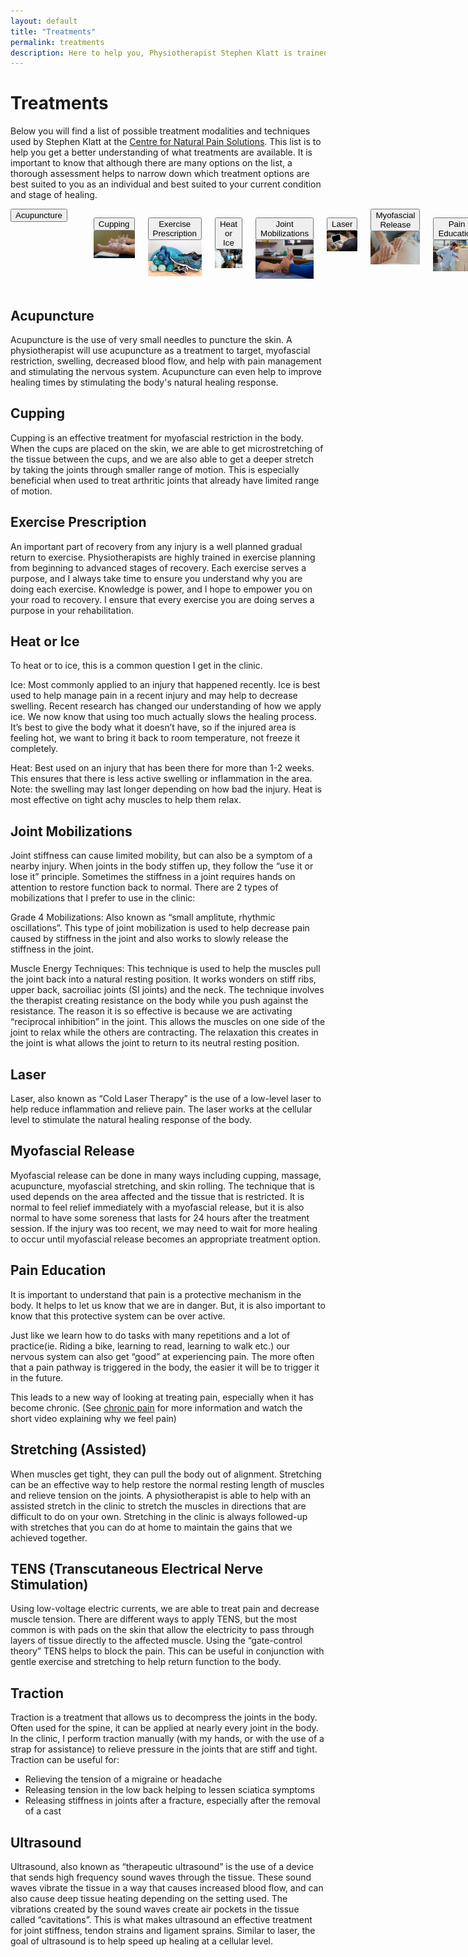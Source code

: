 ```yaml
---
layout: default
title: "Treatments"
permalink: treatments
description: Here to help you, Physiotherapist Stephen Klatt is trained in a variety of treatment modalities and techniques.
---
```

# Treatments

Below you will find a list of possible treatment modalities and techniques used by Stephen Klatt at the [Centre for Natural Pain Solutions](https://cfnps.ca/). This list is to help you get a better understanding of what treatments are available. It is important to know that although there are many options on the list, a thorough assessment helps to narrow down which treatment options are best suited to you as an individual and best suited to your current condition and stage of healing.

<div class="columns" style="text-align:center;">
<a href="#acupuncture"> <button class="myButton">Acupuncture</button> </a>
<a href="#acupuncture"> <img class="no-shadows" src="https://raw.githubusercontent.com/klattphysio/klattphysio.github.io/master/_pictures/01acupuncture32.jpg" alt="Acupuncture Winnipeg Physiotherapist" title="Acupuncture" width="299"> </a>

<a href="#cupping"> <button class="myButton">Cupping</button> </a>
<img class="no-shadows" src="https://raw.githubusercontent.com/klattphysio/klattphysio.github.io/master/_pictures/02cupping32.jpg" alt="Myofascial Cupping Winnipeg Physiotherapist" title="Myofascial Cupping" width="299">

<a href="#exercise prescription"> <button class="myButton">Exercise Prescription</button> </a>
<img class="no-shadows" src="https://raw.githubusercontent.com/klattphysio/klattphysio.github.io/master/_pictures/04exerciseprescription32.jpg" alt="Exercise Prescription Winnipeg Physiotherapist" title="Exercise Prescription" width="299">

<a href="#heat or ice"> <button class="myButton">Heat or Ice</button> </a>
<img class="no-shadows" src="https://raw.githubusercontent.com/klattphysio/klattphysio.github.io/master/_pictures/05ice32.jpg" alt="Heat or Ice Winnipeg Physiotherapist" title="Heat or Ice" width="299">

<a href="#joint mobilizations"> <button class="myButton">Joint Mobilizations</button> </a>
<img class="no-shadows" src="https://raw.githubusercontent.com/klattphysio/klattphysio.github.io/master/_pictures/06jointmobilization32.jpg" alt="Joint Mobilizations Winnipeg Physiotherapist" title="Joint Mobilizations" width="299">

<a href="#laser"> <button class="myButton">Laser</button> </a>
<img class="no-shadows" src="https://raw.githubusercontent.com/klattphysio/klattphysio.github.io/master/_pictures/03ergonomics32.jpg" alt="Laser Winnipeg Physiotherapist" title="Laser" width="299">

<li style="list-style-type:none;"><a href="#myofascial release"> <button class="myButton">Myofascial Release</button> </a>
<img class="no-shadows" src="https://raw.githubusercontent.com/klattphysio/klattphysio.github.io/master/_pictures/08myofascialrelease32.jpg" alt="Myofascial Release Winnipeg Physiotherapist" title="Myofascial Release" width="299"> </li>

<a href="#pain education"> <button class="myButton">Pain Education</button> </a>
<img class="no-shadows" src="https://raw.githubusercontent.com/klattphysio/klattphysio.github.io/master/_pictures/09paineducation32.jpg" alt="Pain Education Winnipeg Physiotherapist" title="Pain Education" width="299">

<a href="#stretching"> <button class="myButton">Stretching (Assisted)</button> </a>
<img class="no-shadows" src="https://raw.githubusercontent.com/klattphysio/klattphysio.github.io/master/_pictures/10assistedstretching32.jpg" alt="Assisted Stretching Winnipeg Physiotherapist" title="Assisted Stretching" width="299">

<a href="#tens"> <button class="myButton">TENS</button> </a>
<img class="no-shadows" src="https://raw.githubusercontent.com/klattphysio/klattphysio.github.io/master/_pictures/03ergonomics32.jpg" alt="TENS Winnipeg Physiotherapist" title="TENS" width="299">

<a href="#traction"> <button class="myButton">Traction</button> </a>
<img class="no-shadows" src="https://raw.githubusercontent.com/klattphysio/klattphysio.github.io/master/_pictures/12traction32.jpg" alt="Traction Winnipeg Physiotherapist" title="Traction" width="299">

<a href="#ultrasound"> <button class="myButton">Ultrasound</button> </a>
<img class="no-shadows" src="https://raw.githubusercontent.com/klattphysio/klattphysio.github.io/master/_pictures/13ultrasound32.jpg" alt="Ultrasound Winnipeg Physiotherapist" title="Ultrasound" width="299">
  
</div>

<!--
<div style="text-align:center;">

<a href="#acupuncture"> <button class="myButton">Acupuncture</button> </a>

<a href="#cupping"> <button class="myButton">Cupping</button> </a>

<a href="#exercise prescription"> <button class="myButton">Exercise Prescription</button> </a>

<a href="#heat or ice"> <button class="myButton">Heat or Ice</button> </a>

<a href="#joint mobilizations"> <button class="myButton">Joint Mobilizations</button> </a>

<a href="#laser"> <button class="myButton">Laser</button> </a>

<a href="#myofascial release"> <button class="myButton">Myofascial Release</button> </a>

<a href="#pain education"> <button class="myButton">Pain Education</button> </a>

<a href="#stretching"> <button class="myButton">Stretching (Assisted)</button> </a>

<a href="#tens"> <button class="myButton">TENS</button> </a>

<a href="#traction"> <button class="myButton">Traction</button> </a>

<a href="#ultrasound"> <button class="myButton">Ultrasound</button> </a>

</div>
-->
<!--

[Acupuncture](#acupuncture)

[Cupping](#cupping)

[Exercise Prescription](#exercise prescription)

[Heat or Ice](#heat or ice)

[Joint Mobilizations](#joint mobilizations)

[Laser](#laser)

[Myofascial Release](#myofascial release)

[Pain Education](#pain education)

[Stretching (Assisted)](#stretching)

[TENS](#tens)

[Traction](#traction)

[Ultrasound](#ultrasound)

-->
## Acupuncture <a class="anchor" id="acupuncture"></a>

Acupuncture is the use of very small needles to puncture the skin. A physiotherapist will use acupuncture as a treatment to target, myofascial restriction, swelling, decreased blood flow, and help with pain management and stimulating the nervous system. Acupuncture can even help to improve healing times by stimulating the body's natural healing response.

## Cupping <a class="anchor" id="cupping"></a>

Cupping is an effective treatment for myofascial restriction in the body. When the cups are placed on the skin, we are able to get microstretching of the tissue between the cups, and we are also able to get a deeper stretch by taking the joints through smaller range of motion. This is especially beneficial when used to treat arthritic joints that already have limited range of motion.

## Exercise Prescription <a class="anchor" id="exercise prescription"></a>

An important part of recovery from any injury is a well planned gradual return to exercise. Physiotherapists are highly trained in exercise planning from beginning to advanced stages of recovery. Each exercise serves a purpose, and I always take time to ensure you understand why you are doing each exercise. Knowledge is power, and I hope to empower you on your road to recovery. I ensure that every exercise you are doing serves a purpose in your rehabilitation.

## Heat or Ice <a class="anchor" name="heat or ice"></a>

To heat or to ice, this is a common question I get in the clinic.

Ice: Most commonly applied to an injury that happened recently. Ice is best used to help manage pain in a recent injury and may help to decrease swelling. Recent research has changed our understanding of how we apply ice. We now know that using too much actually slows the healing process. It’s best to give the body what it doesn’t have, so if the injured area is feeling hot, we want to bring it back to room temperature, not freeze it completely.

Heat: Best used on an injury that has been there for more than 1-2 weeks. This ensures that there is less active swelling or inflammation in the area. Note: the swelling may last longer depending on how bad the injury. Heat is most effective on tight achy muscles to help them relax.

## Joint Mobilizations <a class="anchor" name="joint mobilizations"></a>

Joint stiffness can cause limited mobility, but can also be a symptom of a nearby injury. When joints in the body stiffen up, they follow the “use it or lose it” principle. Sometimes the stiffness in a joint requires hands on attention to restore function back to normal. There are 2 types of mobilizations that I prefer to use in the clinic:

Grade 4 Mobilizations: Also known as “small amplitute, rhythmic oscillations”. This type of joint mobilization is used to help decrease pain caused by stiffness in the joint and also works to slowly release the stiffness in the joint.

Muscle Energy Techniques: This technique is used to help the muscles pull the joint back into a natural resting position. It works wonders on stiff ribs, upper back, sacroiliac joints (SI joints) and the neck. The technique involves the therapist creating resistance on the body while you push against the resistance. The reason it is so effective is because we are activating “reciprocal inhibition” in the joint. This allows the muscles on one side of the joint to relax while the others are contracting. The relaxation this creates in the joint is what allows the joint to return to its neutral resting position. 

## Laser <a class="anchor" name="laser"></a>

Laser, also known as “Cold Laser Therapy” is the use of a low-level laser to help reduce inflammation and relieve pain. The laser works at the cellular level to stimulate the natural healing response of the body. 

## Myofascial Release <a class="anchor" name="myofascial release"></a>

Myofascial release can be done in many ways including cupping, massage, acupuncture, myofascial stretching, and skin rolling. The technique that is used depends on the area affected and the tissue that is restricted. It is normal to feel relief immediately with a myofascial release, but it is also normal to have some soreness that lasts for 24 hours after the treatment session. If the injury was too recent, we may need to wait for more healing to occur until myofascial release becomes an appropriate treatment option.

## Pain Education <a class="anchor" name="pain education"></a>

It is important to understand that pain is a protective mechanism in the body. It helps to let us know that we are in danger. But, it is also important to know that this protective system can be over active.

Just like we learn how to do tasks with many repetitions and a lot of practice(ie. Riding a bike, learning to read, learning to walk etc.) our nervous system can also get “good” at experiencing pain. The more often that a pain pathway is triggered in the body, the easier it will be to trigger it in the future.

This leads to a new way of looking at treating pain, especially when it has become chronic. (See [chronic pain](https://www.klattphysio.ca/conditions#Chronic%20Pain) for more information and watch the short video explaining why we feel pain)

## Stretching (Assisted) <a class="anchor" name="stretching"></a>

When muscles get tight, they can pull the body out of alignment. Stretching can be an effective way to help restore the normal resting length of muscles and relieve tension on the joints. A physiotherapist is able to help with an assisted stretch in the clinic to stretch the muscles in directions that are difficult to do on your own. Stretching in the clinic is always followed-up with stretches that you can do at home to maintain the gains that we achieved together.

## TENS (Transcutaneous Electrical Nerve Stimulation) <a class="anchor" name="tens"></a>

Using low-voltage electric currents, we are able to treat pain and decrease muscle tension. There are different ways to apply TENS, but the most common is with pads on the skin that allow the electricity to pass through layers of tissue directly to the affected muscle. Using the “gate-control theory” TENS helps to block the pain. This can be useful in conjunction with gentle exercise and stretching to help return function to the body.

## Traction <a class="anchor" name="traction"></a>

Traction is a treatment that allows us to decompress the joints in the body. Often used for the spine, it can be applied at nearly every joint in the body. In the clinic, I perform traction manually (with my hands, or with the use of a strap for assistance) to relieve pressure in the joints that are stiff and tight. Traction can be useful for:

* Relieving the tension of a migraine or headache
* Releasing tension in the low back helping to lessen sciatica symptoms
* Releasing stiffness in joints after a fracture, especially after the removal of a cast

## Ultrasound <a class="anchor" name="ultrasound"></a>

Ultrasound, also known as “therapeutic ultrasound” is the use of a device that sends high frequency sound waves through the tissue. These sound waves vibrate the tissue in a way that causes increased blood flow, and can also cause deep tissue heating depending on the setting used. The vibrations created by the sound waves create air pockets in the tissue called “cavitations”. This is what makes ultrasound an effective treatment for joint stiffness, tendon strains and ligament sprains. Similar to laser, the goal of ultrasound is to help speed up healing at a cellular level.

